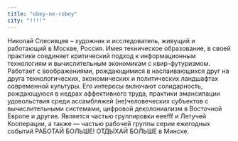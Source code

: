 ```yaml
---
title: "obey-ne-robey"
city: "!!!!"
---
```


Николай Спесивцев – художник и исследователь, живущий и работающий в Москве, Россия. Имея техническое образование, в своей практике соединяет критический подход к информационным технологиям и вычислительным экономикам с квир-футуризмом. Работает с воображениями, рождающимися в наслаивающихся друг на друга технологических, экономических и политических ландшафтах современной культуры.
Его интересы включают солидарность, рождающуюся в недрах аффективного труда, практики эмансипации удовольствия среди ассамбляжей (не)человеческих субъектов с вычислительными системами, цифровой деколониализм в Восточной Европе и другие.
Является частью группировки eeefff и Летучей Кооперации, а также — частью рабочей группы серии ежегодных событий РАБОТАЙ БОЛЬШЕ! ОТДЫХАЙ БОЛЬШЕ в Минске.

